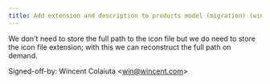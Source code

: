 ```yaml
---
title: Add extension and description to products model (migration) (wincent.com, 4eb5a36)
---
```


We don't need to store the full path to the icon file but we do need to store the icon file extension; with this we can reconstruct the full path on demand.

Signed-off-by: Wincent Colaiuta &lt;win@wincent.com&gt;
